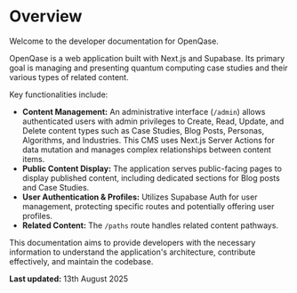 # Overview

Welcome to the developer documentation for OpenQase.

OpenQase is a web application built with Next.js and Supabase. Its primary goal is managing and presenting quantum computing case studies and their various types of related content.

Key functionalities include:

*   **Content Management:** An administrative interface (`/admin`) allows authenticated users with admin privileges to Create, Read, Update, and Delete content types such as Case Studies, Blog Posts, Personas, Algorithms, and Industries. This CMS uses Next.js Server Actions for data mutation and manages complex relationships between content items.
*   **Public Content Display:** The application serves public-facing pages to display published content, including dedicated sections for Blog posts and Case Studies.
*   **User Authentication & Profiles:** Utilizes Supabase Auth for user management, protecting specific routes and potentially offering user profiles.
*   **Related Content:** The `/paths` route handles related content pathways.

This documentation aims to provide developers with the necessary information to understand the application's architecture, contribute effectively, and maintain the codebase.

**Last updated:** 13th August 2025 